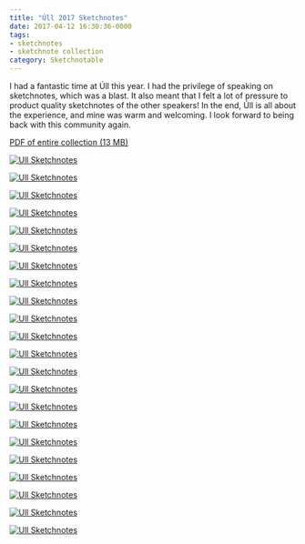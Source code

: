 ```yaml
---
title: "Úll 2017 Sketchnotes"
date: 2017-04-12 16:30:36-0000
tags:
- sketchnotes
- sketchnote collection
category: Sketchnotable
---
```


I had a fantastic time at Úll this year. I had the privilege of speaking on sketchnotes, which was a blast. It also meant that I felt a lot of pressure to product quality sketchnotes of the other speakers! In the end, Úll is all about the experience, and mine was warm and welcoming. I look forward to being back with this community again.

[PDF of entire collection (13 MB)](https://www.sketchnotable.com/uploads/2019/665b05e4dd.pdf)

[![Ull Sketchnotes](/uploads/2018/9c97aeaf75.jpg)](/uploads/2018/9c97aeaf75.jpg)

[![Ull Sketchnotes](/uploads/2018/36e2cffaea.jpg)](/uploads/2018/36e2cffaea.jpg)

[![Ull Sketchnotes](/uploads/2018/31ee9b5432.jpg)](/uploads/2018/31ee9b5432.jpg)

[![Ull Sketchnotes](/uploads/2018/c537a69aa7.jpg)](/uploads/2018/c537a69aa7.jpg)

[![Ull Sketchnotes](/uploads/2018/48ea571e41.jpg)](/uploads/2018/48ea571e41.jpg)

[![Ull Sketchnotes](/uploads/2018/bbddc080c0.jpg)](/uploads/2018/bbddc080c0.jpg)

[![Ull Sketchnotes](/uploads/2018/efbd75da8f.jpg)](/uploads/2018/efbd75da8f.jpg)

[![Ull Sketchnotes](/uploads/2018/67db6cc76d.jpg)](/uploads/2018/67db6cc76d.jpg)

[![Ull Sketchnotes](/uploads/2018/064ba5f767.jpg)](/uploads/2018/064ba5f767.jpg)

[![Ull Sketchnotes](/uploads/2018/f65294c8e5.jpg)](/uploads/2018/f65294c8e5.jpg)

[![Ull Sketchnotes](/uploads/2018/05e76f753e.jpg)](/uploads/2018/05e76f753e.jpg)

[![Ull Sketchnotes](/uploads/2018/632483441d.jpg)](/uploads/2018/632483441d.jpg)

[![Ull Sketchnotes](/uploads/2018/58db384969.jpg)](/uploads/2018/58db384969.jpg)

[![Ull Sketchnotes](/uploads/2018/fc218bf3ce.jpg)](/uploads/2018/fc218bf3ce.jpg)

[![Ull Sketchnotes](/uploads/2018/f1125e6d3d.jpg)](/uploads/2018/f1125e6d3d.jpg)

[![Ull Sketchnotes](/uploads/2018/b827275a2b.jpg)](/uploads/2018/b827275a2b.jpg)

[![Ull Sketchnotes](/uploads/2018/038da63e7f.jpg)](/uploads/2018/038da63e7f.jpg)

[![Ull Sketchnotes](/uploads/2018/0d00052944.jpg)](/uploads/2018/0d00052944.jpg)

[![Ull Sketchnotes](/uploads/2018/ad20838612.jpg)](/uploads/2018/ad20838612.jpg)

[![Ull Sketchnotes](/uploads/2018/8f229d44cf.jpg)](/uploads/2018/8f229d44cf.jpg)

[![Ull Sketchnotes](/uploads/2018/953c0a89d0.jpg)](/uploads/2018/953c0a89d0.jpg)

[![Ull Sketchnotes](/uploads/2018/2f9cea3a47.jpg)](/uploads/2018/2f9cea3a47.jpg)